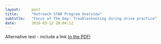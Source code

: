 ```yaml
---
layout:     post
title:      "Outreach STAR Program Overview"
subtitle:   "Focus of The Day: Troubleshooting during drive practice"
date:       2016-03-12 20:04:12
---
```


<object data="outreach.pdf" type="application/pdf" width="100%" height="100%">
  <p>Alternative text - include a link <a href="outreach.pdf">to the PDF!</a></p>
</object>